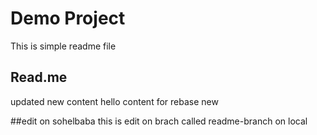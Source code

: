 # Demo Project
This is simple readme file

## Read.me
updated
new content
hello
content for rebase
new 


##edit on sohelbaba
this is edit on brach called readme-branch on local